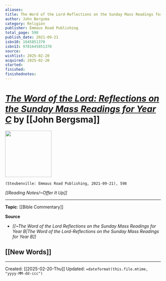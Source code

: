 ```yaml
---
aliases: 
title: The Word of the Lord-Reflections on the Sunday Mass Readings for Year C
author: John Bergsma
category: Religion
publisher: Emmaus Road Publishing
total_page: 598
publish_date: 2021-09-21
isbn10: 1645851370
isbn13: 9781645851370
source: 
wishlist: 2025-02-20
acquired: 2025-02-20
started: 
finished: 
finishednotes:
---
```

# *[The Word of the Lord: Reflections on the Sunday Mass Readings for Year C](https://stpaulcenter.com/product/the-word-of-the-lord-reflections-on-the-sunday-mass-readings-for-year-c/)* by [[John Bergsma]]

<img src="https://stpaulcenter.com/wp-content/uploads/2021/07/The-Word-Of-The-Lord-C-Cover-Web-scaled-405x607.jpg" width=150>

`(Steubenville: Emmaus Road Publishing, 2021-09-21), 598`

*[[Reading Notes/~Offer It Up]]*

--- 
**Topic**: [[Bible Commentary]]

**Source**
- *[[~The Word of the Lord Reflections on the Sunday Mass Readings for Year B|The Word of the Lord-Reflections on the Sunday Mass Readings for Year B]]*
 
**[[New Words]]**
- 

---
Created: [[2025-02-20-Thu]]
Updated: `=dateformat(this.file.mtime, "yyyy-MM-dd-ccc")`
